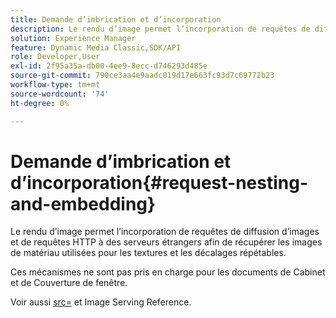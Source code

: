 ```yaml
---
title: Demande d’imbrication et d’incorporation
description: Le rendu d’image permet l’incorporation de requêtes de diffusion d’images et de requêtes HTTP à des serveurs étrangers afin de récupérer les images de matériau utilisées pour les textures et les décalages répétables.
solution: Experience Manager
feature: Dynamic Media Classic,SDK/API
role: Developer,User
exl-id: 2f95a35a-db00-4ee9-8ecc-d746293d485e
source-git-commit: 790ce3aa4e9aadc019d17e663fc93d7c69772b23
workflow-type: tm+mt
source-wordcount: '74'
ht-degree: 0%

---
```


# Demande d’imbrication et d’incorporation{#request-nesting-and-embedding}

Le rendu d’image permet l’incorporation de requêtes de diffusion d’images et de requêtes HTTP à des serveurs étrangers afin de récupérer les images de matériau utilisées pour les textures et les décalages répétables.

Ces mécanismes ne sont pas pris en charge pour les documents de Cabinet et de Couverture de fenêtre.

Voir aussi [src=](../../../../../../ir-api/http-protocol/image-rendering-api-ref/c-ir-http-protocol-ref/c-ir-http-protocol-command-reference/r-ir-src.md#reference-62c98abad22149d68d405ed6aaff8272) et Image Serving Reference.
